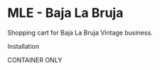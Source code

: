 # MLE - Baja La Bruja
Shopping cart for Baja La Bruja Vintage business.



Installation


CONTAINER ONLY
